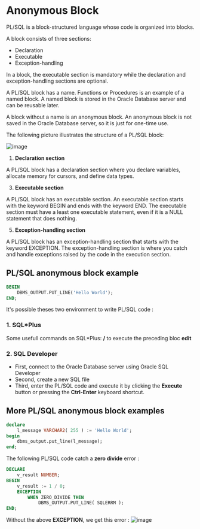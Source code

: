 # Anonymous Block

PL/SQL is a block-structured language whose code is organized into blocks. 

A block consists of three sections:

- Declaration
- Executable
- Exception-handling

In a block, the executable section is mandatory while the declaration and exception-handling sections are optional.

A PL/SQL block has a name. Functions or Procedures is an example of a named block. A named block is stored in the Oracle Database server and can be reusable later.

A block without a name is an anonymous block. An anonymous block is not saved in the Oracle Database server, so it is just for one-time use.

The following picture illustrates the structure of a PL/SQL block:

![image](https://github.com/user-attachments/assets/abf12219-a3bf-45f6-bf76-9dff0cf9d032)

1) __Declaration section__

A PL/SQL block has a declaration section where you declare variables, allocate memory for cursors, and define data types.

3) __Executable section__

A PL/SQL block has an executable section. An executable section starts with the keyword BEGIN and ends with the keyword END. The executable section must have a least one executable statement, even if it is a NULL statement that does nothing.
   
5) __Exception-handling section__

A PL/SQL block has an exception-handling section that starts with the keyword EXCEPTION. The exception-handling section is where you catch and handle exceptions raised by the code in the execution section.

## PL/SQL anonymous block example

```sql
BEGIN
    DBMS_OUTPUT.PUT_LINE('Hello World');
END;
```

It's possible theses two environment to write PL/SQL code :

### 1. SQL*Plus

Some usefull commands on SQL*Plus:
__/__ to execute the preceding bloc
__edit__

### 2.  SQL Developer
- First, connect to the Oracle Database server using Oracle SQL Developer
- Second, create a new SQL file
- Third, enter the PL/SQL code and execute it by clicking the __Execute__ button or pressing the __Ctrl-Enter__ keyboard shortcut.

## More PL/SQL anonymous block examples
```sql
declare
	l_message VARCHAR2( 255 ) := 'Hello World';
begin
	dbms_output.put_line(l_message);
end;
```

The following PL/SQL code catch a __zero divide__ error :
```sql
DECLARE
	v_result NUMBER;
BEGIN
	v_result := 1 / 0;
	EXCEPTION
        WHEN ZERO_DIVIDE THEN
        	DBMS_OUTPUT.PUT_LINE( SQLERRM );
END;
```
Without the above __EXCEPTION__, we get this error :
![image](https://github.com/user-attachments/assets/ce476c04-b5b7-4f36-a593-a15b3de4f61a)

